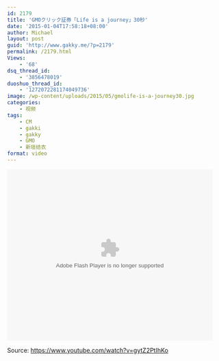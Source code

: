 ```yaml
---
id: 2179
title: 'GMOクリック証券「Life is a journey」30秒'
date: '2015-01-04T17:58:18+08:00'
author: Michael
layout: post
guid: 'http://www.gakky.me/?p=2179'
permalink: /2179.html
Views:
    - '68'
dsq_thread_id:
    - '3856478019'
duoshuo_thread_id:
    - '1272072281174049736'
image: /wp-content/uploads/2015/05/gmolife-is-a-journey30.jpg
categories:
    - 视频
tags:
    - CM
    - gakki
    - gakky
    - GMO
    - 新垣结衣
format: video
---
```


<embed height="400" src="http://www.tudou.com/v/woJjySD2GVw/&bid=05&rpid=51229674&resourceId=51229674_05_05_99/v.swf" type="application/x-shockwave-flash" width="480"></embed>

Source: <https://www.youtube.com/watch?v=gytZ2PtIhKo>